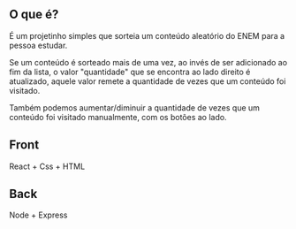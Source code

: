 ## O que é?

É um projetinho simples que sorteia um conteúdo aleatório do ENEM para a pessoa estudar.

Se um conteúdo é sorteado mais de uma vez, ao invés de ser adicionado ao fim da lista, o valor "quantidade" que se encontra ao lado direito é atualizado, aquele valor remete a quantidade de vezes que um conteúdo foi visitado.

  

Também podemos aumentar/diminuir a quantidade de vezes que um conteúdo foi visitado manualmente, com os botões ao lado.

  

## Front

React + Css + HTML

  

## Back

Node + Express

